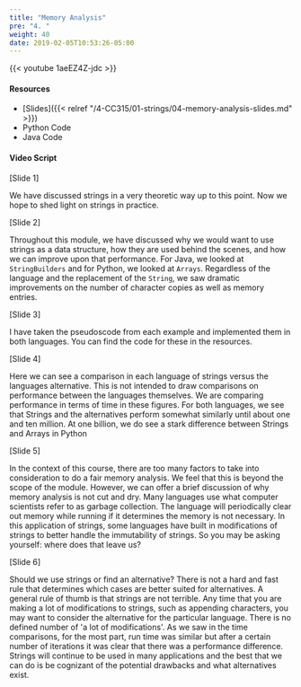 ```yaml
---
title: "Memory Analysis"
pre: "4. "
weight: 40
date: 2019-02-05T10:53:26-05:00
---
```


{{< youtube 1aeEZ4Z-jdc >}}

#### Resources

* [Slides]({{< relref "/4-CC315/01-strings/04-memory-analysis-slides.md" >}})
* Python Code
* Java Code 

#### Video Script

[Slide 1]

We have discussed strings in a very theoretic way up to this point. Now we hope to shed light on strings in practice. 

[Slide 2]

Throughout this module, we have discussed why we would want to use strings as a data structure, how they are used behind the scenes, and how we can improve upon that performance. For Java, we looked at `StringBuilders` and for Python, we looked at `Arrays`. Regardless of the language and the replacement of the `String`, we saw dramatic improvements on the number of character copies as well as memory entries. 

[Slide 3]

I have taken the pseudoscode from each example and implemented them in both languages. You can find the code for these in the resources. 

[Slide 4]

Here we can see a comparison in each language of strings versus the languages alternative. This is not intended to draw comparisons on performance between the languages themselves. We are comparing performance in terms of time in these figures. For both languages, we see that Strings and the alternatives perform somewhat similarly until about one and ten million. At one billion, we do see a stark difference between Strings and Arrays in Python 

[Slide 5]

In the context of this course, there are too many factors to take into consideration to do a fair memory analysis. We feel that this is beyond the scope of the module. However, we can offer a brief discussion of why memory analysis is not cut and dry. Many languages use what computer scientists refer to as garbage collection. The language will periodically clear out memory while running if it determines the memory is not necessary. In this application of strings, some languages have built in modifications of strings to better handle the immutability of strings. So you may be asking yourself: where does that leave us? 

[Slide 6]

Should we use strings or find an alternative? There is not a hard and fast rule that determines which cases are better suited for alternatives. A general rule of thumb is that strings are not terrible. Any time that you are making a lot of modifications to strings, such as appending characters, you may want to consider the alternative for the particular language. There is no defined number of 'a lot of modifications'. As we saw in the time comparisons, for the most part, run time was similar but after a certain number of iterations it was clear that there was a performance difference. Strings will continue to be used in many applications and the best that we can do is be cognizant of the potential drawbacks and what alternatives exist. 